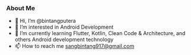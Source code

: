 ### About Me

- 👋 Hi, I’m @bintangputera
- 👀 I’m interested in Android Development
- 🌱 I’m currently learning Flutter, Kotlin, Clean Code & Architecture, and others Android development technology
- 📫 How to reach me sangbintang917@gmail.com

<!-- ### Experienced in
<p>
  <img alt="Kotlin" src="https://img.shields.io/badge/Android-3DDC84?style=for-the-badge&logo=android&logoColor=white" />
  <img alt="Kotlin" src="https://img.shields.io/badge/Kotlin-0095D5?&style=for-the-badge&logo=kotlin&logoColor=white" />
  <img alt="Dart" src="https://img.shields.io/badge/Dart-0175C2?style=for-the-badge&logo=dart&logoColor=white" />
  <img alt="Flutter" src="https://img.shields.io/badge/Flutter-02569B?style=for-the-badge&logo=flutter&logoColor=white" />
</p> -->

<!---
bintangputera/bintangputera is a ✨ special ✨ repository because its `README.md` (this file) appears on your GitHub profile.
You can click the Preview link to take a look at your changes.
--->
